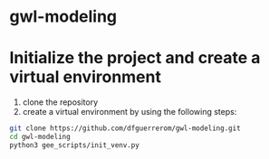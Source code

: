 # gwl-modeling

# Initialize the project and create a virtual environment

1. clone the repository
2. create a virtual environment by using the following steps:

```bash
git clone https://github.com/dfguerrerom/gwl-modeling.git
cd gwl-modeling
python3 gee_scripts/init_venv.py
```

